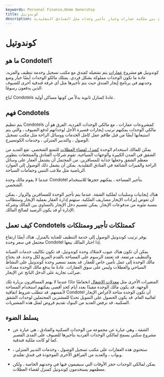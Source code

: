 ```yaml
---
keywords: Personal Finance,Home Ownership
title: كوندوتيل
description: الشقة عبارة عن عقار هجين يجمع بين ملكية عمارات وخيار تأجير وحدات مثل الفنادق التقليدية.
---
```


# كوندوتيل
## ما هو Condotel؟

كوندوتيل هو مشروع [عمارات](/condominium) يتم تشغيله كفندق مع مكتب تسجيل وخدمة تنظيف والمزيد. عادة ما تكون الوحدات مملوكة بشكل فردي. يمتلك مالكو الوحدات أيضًا خيار وضع وحدتهم في برنامج إيجار الفندق حيث يتم تأجيرها مثل أي غرفة فندقية أخرى للضيوف الذين يدفعون رسومًا.

تُباع Condotels عادةً كمنازل ثانوية بدلاً من كونها مساكن أولية.

## فهم Condotels

يتم تنظيم Condotels كمشروعات عمارات ، مع مالكي الوحدات الفردية. الفرق هو أن مالكي الوحدات يمكنهم ترتيب إيجارات قصيرة الأجل لوحداتهم لدفع الضيوف ، والتي يتم استيعابها أيضًا من قبل طاقم عمل كامل الخدمات ووسائل الراحة مثل مكتب تسجيل الوصول ، والتدبير المنزلي ، وخدمات الكونسيرج.

يمكن للمالك استخدام الوحدة [كمنزل لقضاء العطلات](/vacationhome) للتمتع الشخصي. تقع العديد من الشقق في المدن الكبيرة والوجهات السياحية. تقوم شركات الفنادق والمنتجعات بتطوير معظم الشقق وجعلها جذابة للمسافرين. من المحتمل أن يشتمل العقار على وسائل الراحة والميزات الشائعة في الفنادق التقليدية. يمكن أن يشمل ذلك الوصول إلى الموارد الرياضية مثل ملاعب التنس وحمامات السباحة.

عندما لا يقوم مالك وحدة Condotel بتأجير المساحة ، يمكنهم حجزها للاستخدام الشخصي.

هناك إيجابيات وسلبيات لملكية الشقة. عندما يتم تأجير الوحدة للمسافرين والزوار ، يمكن أن تعوض إيرادات الإيجار مصاريف الملكية. ستهتم إدارة العقار بعملية الإيجار وستطالب بنسبة مئوية من مدفوعات الإيجار. يمكن تقسيم دخل الإيجار بالتساوي بين المالك وشركة الإدارة أو قد يكون الرصيد لصالح المالك.

## كيف تعمل Condotels كممتلكات تأجير وممتلكات

يوفر ترتيب كوندوتيل الوصول إلى خدمة التنظيف للعناية بالمنزل. هناك أيضًا ارتفاع محتمل في سعر وحدة Condotel إذا اختار المالك بيعها.

يمكن أن تكون هناك عيوب لامتلاك وحدة كوندوتيل. قد تكون تكاليف خدمات الصيانة والتنظيف مرتفعة. قد تعتمد الرسوم على المساحة بالقدم المربع لكل وحدة. قد يحتاج مالك الوحدة إلى عمل تأمين خاص للعقار. قد يعتمد تسعير وحدة كوندوتيل على النشاط السياحي والعطلات وليس على سوق العقارات. عادةً ما يدفع مالك الوحدة معدلات ضرائب تجارية على الدخل الناتج عن الإيجار.

المتغيرات الأخرى مثل [معدلات الإشغال](/occupancy-rate) انخفاضًا حادًا عندما لا يهتم المسافرون بزيارة تلك الوجهة. قد يكون مالك الوحدة مقيدًا بعدد أيام كحد أقصى يمكنهم استخدام المساحة لأنفسهم. قد تتطلب شروط اتفاقية Condotel أن تكون الوحدة متاحة لأغراض الإيجار لغالبية العام. قد يكون الحصول على التمويل تحديًا للمشترين المحتملين لوحدات الشقق السكنية. قد ترفض العديد من البنوك تقديم قروض لمثل هذه المشتريات.

## يسلط الضوء

- الشقة ، وهي عبارة عن مجموعة من الوحدات السكنية والفنادق ، هي عبارة عن مشروع سكني يسمح لمالكي الوحدات الفردية بتأجيرها للضيوف على المدى القصير كما لو كانت ملكية فندقية.

- ستحتوي هذه العقارات على مكتب تسجيل الوصول ، وخدمات التدبير المنزلي ، وبواب ، والعديد من المرافق الأخرى الموجودة في فندق تقليدي.

- يمكن لمالكي الوحدات حجز الأوقات التي سيقيمون فيها في وحدتهم الخاصة ، ولكن معظمهم يستخدمون كوندوتيل كمنزل لقضاء العطلات.

